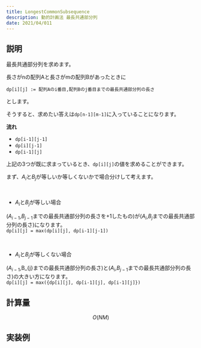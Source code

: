 ```yaml
---
title: LongestCommonSubsequence
description: 動的計画法 最長共通部分列
date: 2021/04/011
---
```


## 説明
最長共通部分列を求めます。

長さがnの配列Aと長さがmの配列Bがあったときに
```
dp[i][j] := 配列Aのi番目,配列Bのj番目までの最長共通部分列の長さ
```
とします。

そうすると、求めたい答えは`dp[n-1][m-1]`に入っていることになります。

**流れ**  
- `dp[i-1][j-1]`
- `dp[i][j-1]`
- `dp[i-1][j]`

上記の3つが既に求まっているとき、`dp[i][j]`の値を求めることができます。

まず、$A_{i}$と$B_{j}$が等しいか等しくないかで場合分けして考えます。

<br>

 - $A_{i}$と$B_{j}$が等しい場合

($A_{i-1}$,$B_{j-1}$までの最長共通部分列の長さを+1したもの)が($A_{i}$,$B_{j}$までの最長共通部分列の長さ)になります。  
`dp[i][j] = max(dp[i][j], dp[i-1][j-1])`

<br>

 - $A_{i}$と$B_{j}$が等しくない場合

 ($A_{i-1},$B_{j}までの最長共通部分列の長さ)と($A_{i}$,$B_{j-1}$までの最長共通部分列の長さ)の大きい方になります。  
 `dp[i][j] = max({dp[i][j], dp[i-1][j], dp[i-1][j]})`


## 計算量
$$
O(NM)
$$

## 実装例


```cpp import=/assets/Library/dp/longestcommonsubsequence.cpp
```

